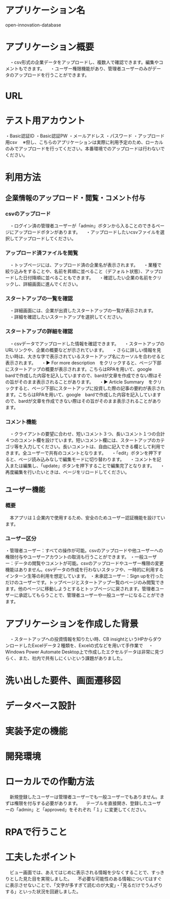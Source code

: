 # アプリケーション名
open-innovation-database

# アプリケーション概要
　・csv形式の企業データをアップロードし、複数人で確認できます。編集やコメントもできます。
　・ユーザー権限機能があり、管理者ユーザーのみがデータのアップロードを行うことができます。

# URL

# テスト用アカウント
・Basic認証ID
・Basic認証PW
・メールアドレス
・パスワード
・アップロード用csv
　※但し、こちらのアプリケーションは実際に利用予定のため、ローカルのみでアップロードを行ってください。本番環境でのアップロードは行わないでください。
 
# 利用方法
## 企業情報のアップロード・閲覧・コメント付与
### csvのアップロード
　・ログイン済の管理者ユーザーが「admin」ボタンから入ることのできるページにアップロードボタンがあります。
　・アップロードしたいcsvファイルを選択してアップロードしてください。
### アップロード済ファイルを閲覧
　・トップページには、アップロード済の企業名が表示されます。
　・業種で絞り込みをすることや、名前を昇順に並べること（デフォルト状態）、アップロードした日付降順に並べることもできます。
　・確認したい企業の名前をクリックし、詳細画面に進んでください。
### スタートアップの一覧を確認
　・詳細画面には、企業が出資したスタートアップの一覧が表示されます。
　・詳細を確認したいスタートアップを選択してください。
### スタートアップの詳細を確認
　・csvデータでアップロードした情報を確認できます。
　・スタートアップのURLリンクや、企業の概要などが示されています。
　・さらに詳しい情報を見たい時は、大きな字で表示されているスタートアップ名にカーソルを合わせると表示されます。
　・▶️ For more description　をクリックすると、ページ下部にスタートアップの概要が表示されます。こちらはRPAを用いて、google　bardで作成した内容を記入していますので、bardが文章を作成できない際はその旨がそのまま表示されることがあります。
　・▶️ Article Summary　をクリックすると、ページ下部にスタートアップに投資した際の記事の要約が表示されます。こちらはRPAを用いて、google　bardで作成した内容を記入していますので、bardが文章を作成できない際はその旨がそのまま表示されることがあります。
### コメント機能
　・クライアントの要望に合わせ、短いコメント３つ、長いコメント１つの合計４つのコメント欄を設けています。短いコメント欄には、スタートアップのカテゴリ等を入力してください。長いコメントは、自由に記入できる欄として利用できます。全ユーザーで共有のコメントとなります。
　・「edit」ボタンを押下すると、ページ読み込みなしで編集モードに切り替わります。
　・コメントを記入または編集し、「update」ボタンを押下することで編集完了となります。
　・再度編集を行いたいときは、ページをリロードしてください。
## ユーザー機能
### 概要
　本アプリは１企業内で使用するため、安全のためユーザー認証機能を設けています。
### ユーザー区分
・管理者ユーザー：すべての操作が可能。csvのアップロードや他ユーザーへの権限付与やユーザーアカウントの取消も行うことができます。
・一般ユーザー：データの閲覧やコメントが可能。csvのアップロードやユーザー権限の変更機能はありません。csvデータの作成を行わないスタッフや、一時的に利用するインターン生等の利用を想定しています。
・未承認ユーザー：Sign upを行っただけのユーザーです。トップページとスタートアップ一覧のページのみ閲覧できます。他のページに移動しようとするとトップページに戻されます。管理者ユーザーに承認してもらうことで、管理者ユーザーや一般ユーザーになることができます。

# アプリケーションを作成した背景
　・スタートアップへの投資情報を知りたい時、CB insightというHPからダウンロードしたExcelデータ２種類を、Excelの式などを用いて手作業で
　・Windows Power Automate Desktop上で作成したエクセルデータは非常に見づらく、また、社内で共有しにくいという課題がありました。
# 洗い出した要件、画面遷移図

# データベース設計

# 実装予定の機能

# 開発環境

#
# ローカルでの作動方法
　新規登録したユーザーは管理者ユーザーでも一般ユーザーでもありません。まずは権限を付与する必要があります。
　テーブルを直接開き、登録したユーザーの「admin」と「approved」をそれぞれ「１」に変更してください。

# RPAで行うこと

# 工夫したポイント
　ビュー画面では、あえてはじめに表示される情報を少なくすることで、すっきりとした見た目を実現しました。
　不必要な可能性のある情報についてはすぐに表示させないことで、「文字が多すぎて読むのが大変」・「見るだけでうんざりする」といった状況を回避しました。
